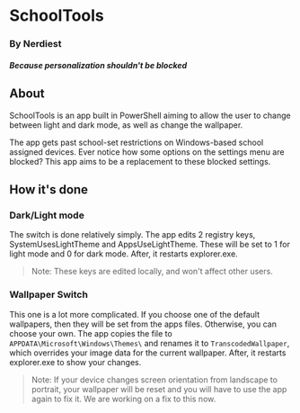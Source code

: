 # SchoolTools
### By Nerdiest
#### _Because personalization shouldn't be blocked_

## About

SchoolTools is an app built in PowerShell aiming to allow the user to change between light and dark mode, as well as change the wallpaper.

The app gets past school-set restrictions on Windows-based school assigned devices. Ever notice how some options on the settings menu are blocked? This app aims to be a replacement to these blocked settings.
## How it's done
### Dark/Light mode
The switch is done relatively simply. The app edits 2 registry keys, SystemUsesLightTheme and AppsUseLightTheme. These will be set to 1 for light mode and 0 for dark mode. After, it restarts explorer.exe.
> Note: These keys are edited locally, and won't affect other users.
### Wallpaper Switch
This one is a lot more complicated. If you choose one of the default wallpapers, then they will be set from the apps files. Otherwise, you can choose your own. The app copies the file to `APPDATA\Microsoft\Windows\Themes\` and renames it to `TranscodedWallpaper`, which overrides your image data for the current wallpaper. After, it restarts explorer.exe to show your changes.
> Note: If your device changes screen orientation from landscape to portrait, your wallpaper will be reset and you will have to use the app again to fix it. We are working on a fix to this now.